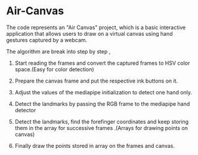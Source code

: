 # Air-Canvas
The code represents an "Air Canvas" project, which is a basic interactive application that allows users to draw on a virtual canvas using hand gestures captured by a webcam.

The algorithm are break into step by step ,

1. Start reading the frames and convert the captured frames to HSV color space.(Easy for color detection)

2. Prepare the canvas frame and put the respective ink buttons on it.

3. Adjust the values of the mediapipe initialization to detect one hand only.

4. Detect the landmarks by passing the RGB frame to the mediapipe hand detector

5. Detect the landmarks, find the forefinger coordinates and keep storing them in the array for successive frames .(Arrays for drawing points on canvas)

6. Finally draw the points stored in array on the frames and canvas. 

